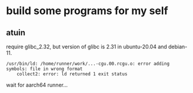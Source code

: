 
# build some programs for my self

## atuin
require glibc_2.32, but version of glibc is 2.31 in ubuntu-20.04 and debian-11.  

```
/usr/bin/ld: /home/runner/work/...-cgu.00.rcgu.o: error adding symbols: file in wrong format
    collect2: error: ld returned 1 exit status
```

wait for aarch64 runner...
